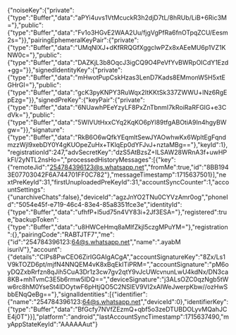 {"noiseKey":{"private":{"type":"Buffer","data":"aPYi4uvs1VtMcuckR3h2djD7tL/8hRUb/LiB+6Ric3M="},"public":{"type":"Buffer","data":"Fv1o3HGvE2WAA2Uu/fjgVgPfRa6fnOTpqZCU/Eesm2s="}},"pairingEphemeralKeyPair":{"private":{"type":"Buffer","data":"UMqNlXJ+dKfRRQGfXggclwPZx8xAEeMU6p1VZ1KNW0c="},"public":{"type":"Buffer","data":"DAZKjL3b8OqcJ3igCQ9O4PeVfYvBWRpOICdY1Ezd+gg="}},"signedIdentityKey":{"private":{"type":"Buffer","data":"mHwotPupCskHzas3LenD7Kads8EMmonW5H5xtEGHrGI="},"public":{"type":"Buffer","data":"gcK3pyKNPY3RuWqx2ItKKtSk337ZWWU+lNz6RgEpEzg="}},"signedPreKey":{"keyPair":{"private":{"type":"Buffer","data":"6NUawhPEeYzyLF8PxZnTbnmI7kRoiRaRFGIG+e3CdVk="},"public":{"type":"Buffer","data":"5WIVUtHxxCYq2KqKO6pYl89tfgABOtiA9In4hgyBWgw="}},"signature":{"type":"Buffer","data":"RkB6O6wQfkYEqmltSewJYAOwhwKx6WpltEgFqndmzzWjl9xebDY0Y4gKUOpeZuHx+TKlqEp0dYFJvJ+nztaMBg=="},"keyId":1},"registrationId":247,"advSecretKey":"dzS5AtBzsZ+ILSAW28WRnA3f+uwHPkFI/2yNTL2nsHo=","processedHistoryMessages":[{"key":{"remoteJid":"254784396123@s.whatsapp.net","fromMe":true,"id":"8BB1943E07703042F6A744701FF0C782"},"messageTimestamp":1715637501}],"nextPreKeyId":31,"firstUnuploadedPreKeyId":31,"accountSyncCounter":1,"accountSettings":{"unarchiveChats":false},"deviceId":"agzJnYO2TNu0CYVzAmr0og","phoneId":"5054e45f-e719-46c4-83e4-85a8351fce3e","identityId":{"type":"Buffer","data":"ufhfP+l5ud75n4VY83i+2Jf3ESA="},"registered":true,"backupToken":{"type":"Buffer","data":"u8HWCeHmq8aMlfZkjl5czgMPuYM="},"registration":{},"pairingCode":"RABTJTF7","me":{"id":"254784396123:64@s.whatsapp.net","name":".ayabM isuriV"},"account":{"details":"CIPs8PwCEO6ZirIGGAIgACgA","accountSignatureKey":"8Zx/Ls1V9kTOZD6pt/mjfN4NNQEM4vK8xBqEkITiPRM=","accountSignature":"pM6oyDQZxbRrfzn8qJih5CuA3Dr1z3cw7gv2qtY9vJcUWcvnunLwU4kdNx/DN3ca8KB+mhTvmC3E5b6rmw5IDQ==","deviceSignature":"j3ALsOZC0qzNgb5tWw6rc8hM0YseSt4IDOytwF6pHtjQO5C2NSlEV9VI2xAlWeJwerpKbw//ozHwSbbENqQeBg=="},"signalIdentities":[{"identifier":{"name":"254784396123:64@s.whatsapp.net","deviceId":0},"identifierKey":{"type":"Buffer","data":"BfGcfy7NVfZEzmQ+qbf5o3zeDTUBDOLyvMQahJCE4j0T"}}],"platform":"android","lastAccountSyncTimestamp":1715637490,"myAppStateKeyId":"AAAAAAut"}
